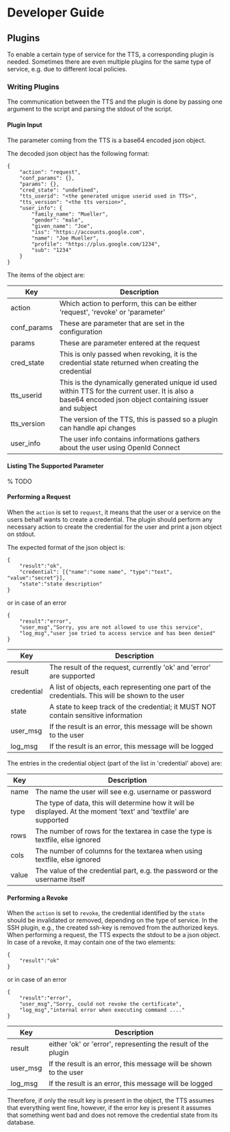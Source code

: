 # Developer Guide
## Plugins
To enable a certain type of service for the TTS, a corresponding plugin is
needed.  Sometimes there are even multiple plugins for the same type of service,
e.g. due to different local policies.

### Writing Plugins
The communication between the TTS and the plugin is done by passing one argument
to the script and parsing the stdout of the script.

#### Plugin Input
The parameter coming from the TTS is a base64 encoded json object.

The decoded json object has the following format:
```
{
    "action": "request",
    "conf_params": {},
    "params": {},
    "cred_state": "undefined",
    "tts_userid": "<the generated unique userid used in TTS>",
    "tts_version": "<the tts version>",
    "user_info": {
        "family_name": "Mueller",
        "gender": "male",
        "given_name": "Joe",
        "iss": "https://accounts.google.com",
        "name": "Joe Mueller",
        "profile": "https://plus.google.com/1234",
        "sub": "1234"
    }
}
```
The items of the object are:

| Key        | Description                                                                                         |
|------------|-----------------------------------------------------------------------------------------------------|
| action     | Which action to perform, this can be either 'request', 'revoke' or 'parameter'                                    |
| conf_params| These are parameter that are set in the configuration                                     |
| params |  These are parameter entered at the request                                     |
| cred_state | This is only passed when revoking, it is the credential state returned when creating the credential |
| tts_userid | This is the dynamically generated unique id used within TTS for the current user. It is also a base64 encoded json object containing issuer and subject |
| tts_version | The version of the TTS, this is passed so a plugin can handle api changes |
| user_info  | The user info contains informations gathers about the user using OpenId Connect          |

#### Listing The Supported Parameter
% TODO

#### Performing a Request
When the `action` is set to `request`, it means that the user or a service on the
users behalf wants to create a credential.
The plugin should perform any necessary action to create the credential for the user and print
a json object on stdout.

The expected format of the json object is:
```
{
	"result":"ok",
	"credential": [{"name":"some name", "type":"text", "value":"secret"}],
	"state":"state description"
}
```
or in case of an error
```
{
	"result":"error",
    "user_msg","Sorry, you are not allowed to use this service",
    "log_msg","user joe tried to access service and has been denied"
}
```


| Key        | Description                                                                                    |
|------------|------------------------------------------------------------------------------------------------|
| result | The result of the request, currently 'ok' and 'error' are supported |
| credential | A list of objects, each representing one part of the credentials. This will be shown to the user |
| state      | A state to keep track of the credential; it MUST NOT contain sensitive information              |
| user_msg  | If the result is an error, this message will be shown to the user        |
| log_msg  | If the result is an error, this message will be logged        |


The entries in the credential object (part of the list in 'credential' above) are:

| Key   | Description                                                                                                       |
|-------|-------------------------------------------------------------------------------------------------------------------|
| name  | The name the user will see e.g. username or password                                                              |
| type  | The type of data, this will determine how it will be displayed. At the moment 'text' and 'textfile' are supported |
| rows  | The number of rows for the textarea in case the type is textfile, else ignored                                        |
| cols  | The number of columns for the textarea when using textfile, else ignored                                          |
| value | The value of the credential part, e.g. the password or the username itself                                         |


#### Performing a Revoke
When the `action` is set to `revoke`, the credential identified by the `state` should be invalidated
or removed, depending on the type of service. In the SSH plugin, e.g., the created ssh-key is
removed from the authorized keys.
When performing a request, the TTS expects the stdout to be a json object. In case of a revoke, it may contain
one of the two elements:
```
{
	"result":"ok"
}
```
or in case of an error
```
{
	"result":"error",
    "user_msg","Sorry, could not revoke the certificate",
    "log_msg","internal error when executing command ...."
}
```
| Key    | Description                                                             |
|--------|-------------------------------------------------------------------------|
| result | either 'ok' or 'error', representing the result of the plugin           |
| user_msg  | If the result is an error, this message will be shown to the user        |
| log_msg  | If the result is an error, this message will be logged        |


Therefore, if only the result key is present in the object, the TTS assumes that
everything went fine, however, if the error key is present it assumes that
something went bad and does not remove the credential state from its database.
